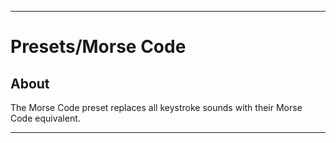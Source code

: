 
***

# Presets/Morse Code

## About

The Morse Code preset replaces all keystroke sounds with their Morse Code equivalent.

***

